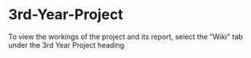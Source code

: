 # 3rd-Year-Project

To view the workings of the project and its report, select the "Wiki" tab under the 3rd Year Project heading


